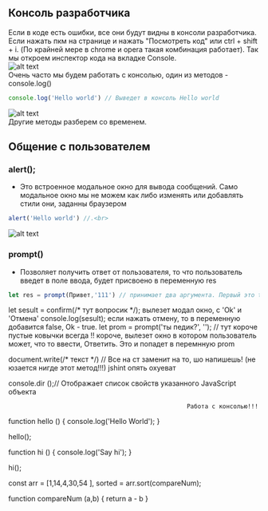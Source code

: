 ## Консоль разработчика ##

Если в коде есть ошибки, все они будут видны в консоли разработчика.
Если нажать пкм на странице и нажать "Посмотреть код" или ctrl + shift + i. (По крайней мере в chrome и opera такая комбинация работает).
Так мы откроем инспектор кода на вкладке Console.<br>
![alt text](https://github.com/Aquariids/MyJS/blob/main/app/img/console.png)<br>
Очень часто мы будем работать с консолью, один из методов - console.log()
```javaScript
console.log('Hello world') // Выведет в консоль Hello world
```
![alt text](https://github.com/Aquariids/MyJS/blob/main/app/img/hello.png)<br>
Другие методы разберем со временем.
## Общение с пользователем ##

### alert(); ###
 - Это встроенное модальное окно для вывода сообщений. Само модальное окно мы не можем как либо изменять или добавлять стили они, заданны браузером 
```javaScript
alert('Hello world') //.<br>
```
![alt text](https://github.com/Aquariids/MyJS/blob/main/app/img/alert.png)<br>
### prompt() ###
- Позволяет получить ответ от пользователя, то что пользователь введет в поле ввода, будет присвоено в переменную res
```javaScript
let res = prompt(Привет,'111') // принимает два аргумента. Первый это title, второй текст который будет сразу внутри поля ввода
```

let sesult = confirm(/* тут вопросик */);   вылезет модал окно, с 'Ok' и 'Отмена' 
console.log(sesult);
если нажать отмену, то в переменную добавится false, Ok - true. 
let prom = prompt('ты педик?', ''); // тут короче пустые ковычки всегда !! 
короче, вылезет окно в котором пользователь может, что то ввести, Ответить.
Это и попадет в перемнную prom

document.write(/* текст */) // Все на ст заменит на то, шо напишешь! (не юзается нигде этот метод!!!) jshint опять охуеват

console.dir ();// Отображает список свойств указанного JavaScript объекта





                                                      Работа с консолью!!!



function hello () {
    console.log('Hello World');
}

hello();

function hi () {
    console.log('Say hi');
}

hi();

const arr = [1,14,4,30,54 ],
        sorted = arr.sort(compareNum);

function compareNum (a,b) {
    return a - b
}

